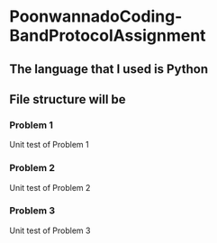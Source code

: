 # PoonwannadoCoding-BandProtocolAssignment
## The language that I used is Python
## File structure will be
### Problem 1
Unit test of Problem 1
### Problem 2
Unit test of Problem 2
### Problem 3
Unit test of Problem 3